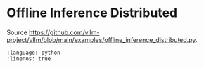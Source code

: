 # Offline Inference Distributed

Source <https://github.com/vllm-project/vllm/blob/main/examples/offline_inference_distributed.py>.

```{literalinclude} ../../../../examples/offline_inference_distributed.py
:language: python
:linenos: true
```
